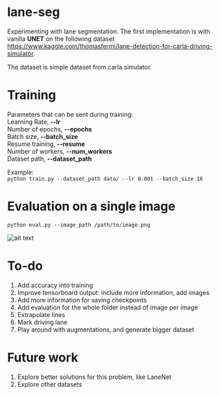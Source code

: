 # lane-seg
Experimenting with lane segmentation. The first implementation is with vanilla **UNET** on the following dataset https://www.kaggle.com/thomasfermi/lane-detection-for-carla-driving-simulator.

The dataset is simple dataset from carla simulator.

# Training
Parameters that can be sent during training:\
Learning Rate, **--lr**\
Number of epochs, **--epochs**\
Batch size, **--batch_size**\
Resume training, **--resume**\
Number of workers, **--num_workers**\
Dataset path, **--dataset_path**

Example:\
```python train.py --dataset_path data/ --lr 0.001 --batch_size 16```

# Evaluation on a single image
```python eval.py --image_path /path/to/image.png```

![alt text](saved_images/eval_img.png)
# To-do
1. Add accuracy into training
2. Improve tensorboard output: include more information, add images
3. Add more information for saving checkpoints
4. Add evaluation for the whole folder instead of image per image
5. Extrapolate lines
6. Mark driving lane
7. Play around with augmentations, and generate bigger dataset

# Future work
1. Explore better solutions for this problem, like LaneNet
2. Explore other datasets
